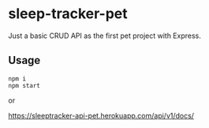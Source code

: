 # sleep-tracker-pet
Just a basic CRUD API as the first pet project with Express.

## Usage
```
npm i
npm start
```
or

https://sleeptracker-api-pet.herokuapp.com/api/v1/docs/
